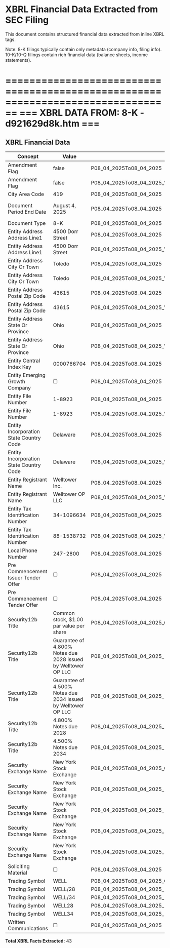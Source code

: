 # XBRL Financial Data Extracted from SEC Filing

This document contains structured financial data extracted from inline XBRL tags.

Note: 8-K filings typically contain only metadata (company info, filing info).
      10-K/10-Q filings contain rich financial data (balance sheets, income statements).


================================================================================
=== XBRL DATA FROM: 8-K - d921629d8k.htm ===
================================================================================

## XBRL Financial Data

| Concept | Value | Context | Format |
|---------|-------|---------|--------|
| Amendment Flag | false | P08_04_2025To08_04_2025 |  |
| Amendment Flag | false | P08_04_2025To08_04_2025_WelltowerOPLLCMemberdeiLegalEntityAxis |  |
| City Area Code | 419 | P08_04_2025To08_04_2025 |  |
| Document Period End Date | August 4, 2025 | P08_04_2025To08_04_2025 | ixt:date-monthname-day-year-en |
| Document Type | 8-K | P08_04_2025To08_04_2025 |  |
| Entity Address Address Line1 | 4500 Dorr Street | P08_04_2025To08_04_2025 |  |
| Entity Address Address Line1 | 4500 Dorr Street | P08_04_2025To08_04_2025_WelltowerOPLLCMemberdeiLegalEntityAxis |  |
| Entity Address City Or Town | Toledo | P08_04_2025To08_04_2025 |  |
| Entity Address City Or Town | Toledo | P08_04_2025To08_04_2025_WelltowerOPLLCMemberdeiLegalEntityAxis |  |
| Entity Address Postal Zip Code | 43615 | P08_04_2025To08_04_2025 |  |
| Entity Address Postal Zip Code | 43615 | P08_04_2025To08_04_2025_WelltowerOPLLCMemberdeiLegalEntityAxis |  |
| Entity Address State Or Province | Ohio | P08_04_2025To08_04_2025 | ixt-sec:stateprovnameen |
| Entity Address State Or Province | Ohio | P08_04_2025To08_04_2025_WelltowerOPLLCMemberdeiLegalEntityAxis | ixt-sec:stateprovnameen |
| Entity Central Index Key | 0000766704 | P08_04_2025To08_04_2025 |  |
| Entity Emerging Growth Company | ☐ | P08_04_2025To08_04_2025 | ixt-sec:boolballotbox |
| Entity File Number | 1-8923 | P08_04_2025To08_04_2025 |  |
| Entity File Number | 1-8923 | P08_04_2025To08_04_2025_WelltowerOPLLCMemberdeiLegalEntityAxis |  |
| Entity Incorporation State Country Code | Delaware | P08_04_2025To08_04_2025 | ixt-sec:stateprovnameen |
| Entity Incorporation State Country Code | Delaware | P08_04_2025To08_04_2025_WelltowerOPLLCMemberdeiLegalEntityAxis | ixt-sec:stateprovnameen |
| Entity Registrant Name | Welltower Inc. | P08_04_2025To08_04_2025 |  |
| Entity Registrant Name | Welltower OP LLC | P08_04_2025To08_04_2025_WelltowerOPLLCMemberdeiLegalEntityAxis |  |
| Entity Tax Identification Number | 34-1096634 | P08_04_2025To08_04_2025 |  |
| Entity Tax Identification Number | 88-1538732 | P08_04_2025To08_04_2025_WelltowerOPLLCMemberdeiLegalEntityAxis |  |
| Local Phone Number | 247-2800 | P08_04_2025To08_04_2025 |  |
| Pre Commencement Issuer Tender Offer | ☐ | P08_04_2025To08_04_2025 | ixt-sec:boolballotbox |
| Pre Commencement Tender Offer | ☐ | P08_04_2025To08_04_2025 | ixt-sec:boolballotbox |
| Security12b Title | Common stock, $1.00 par value per share | P08_04_2025To08_04_2025_CommonStockMemberusgaapStatementClassOfStockAxis |  |
| Security12b Title | Guarantee of 4.800% Notes due 2028 issued by Welltower OP LLC | P08_04_2025To08_04_2025_NotesDue20284800MemberusgaapStatementClassOfStockAxis |  |
| Security12b Title | Guarantee of 4.500% Notes due 2034 issued by Welltower OP LLC | P08_04_2025To08_04_2025_NotesDue20344500MemberusgaapStatementClassOfStockAxis |  |
| Security12b Title | 4.800% Notes due 2028 | P08_04_2025To08_04_2025_M4800NotesDue2028MemberusgaapStatementClassOfStockAxis_WelltowerOPLLCMemberdeiLegalEntityAxis |  |
| Security12b Title | 4.500% Notes due 2034 | P08_04_2025To08_04_2025_M4500NotesDue2034MemberusgaapStatementClassOfStockAxis_WelltowerOPLLCMemberdeiLegalEntityAxis |  |
| Security Exchange Name | New York Stock Exchange | P08_04_2025To08_04_2025_CommonStockMemberusgaapStatementClassOfStockAxis | ixt-sec:exchnameen |
| Security Exchange Name | New York Stock Exchange | P08_04_2025To08_04_2025_NotesDue20284800MemberusgaapStatementClassOfStockAxis | ixt-sec:exchnameen |
| Security Exchange Name | New York Stock Exchange | P08_04_2025To08_04_2025_NotesDue20344500MemberusgaapStatementClassOfStockAxis | ixt-sec:exchnameen |
| Security Exchange Name | New York Stock Exchange | P08_04_2025To08_04_2025_M4800NotesDue2028MemberusgaapStatementClassOfStockAxis_WelltowerOPLLCMemberdeiLegalEntityAxis | ixt-sec:exchnameen |
| Security Exchange Name | New York Stock Exchange | P08_04_2025To08_04_2025_M4500NotesDue2034MemberusgaapStatementClassOfStockAxis_WelltowerOPLLCMemberdeiLegalEntityAxis | ixt-sec:exchnameen |
| Soliciting Material | ☐ | P08_04_2025To08_04_2025 | ixt-sec:boolballotbox |
| Trading Symbol | WELL | P08_04_2025To08_04_2025_CommonStockMemberusgaapStatementClassOfStockAxis |  |
| Trading Symbol | WELL/28 | P08_04_2025To08_04_2025_NotesDue20284800MemberusgaapStatementClassOfStockAxis |  |
| Trading Symbol | WELL/34 | P08_04_2025To08_04_2025_NotesDue20344500MemberusgaapStatementClassOfStockAxis |  |
| Trading Symbol | WELL28 | P08_04_2025To08_04_2025_M4800NotesDue2028MemberusgaapStatementClassOfStockAxis_WelltowerOPLLCMemberdeiLegalEntityAxis |  |
| Trading Symbol | WELL34 | P08_04_2025To08_04_2025_M4500NotesDue2034MemberusgaapStatementClassOfStockAxis_WelltowerOPLLCMemberdeiLegalEntityAxis |  |
| Written Communications | ☐ | P08_04_2025To08_04_2025 | ixt-sec:boolballotbox |

**Total XBRL Facts Extracted:** 43


